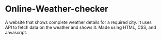# Online-Weather-checker
A website that shows complete weather details for a required city. It uses API to fetch data on the weather and shows it. Made using HTML, CSS, and Javascript.
